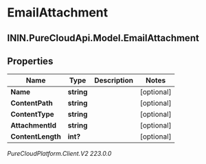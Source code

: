 # EmailAttachment

## ININ.PureCloudApi.Model.EmailAttachment

## Properties

|Name | Type | Description | Notes|
|------------ | ------------- | ------------- | -------------|
| **Name** | **string** |  | [optional] |
| **ContentPath** | **string** |  | [optional] |
| **ContentType** | **string** |  | [optional] |
| **AttachmentId** | **string** |  | [optional] |
| **ContentLength** | **int?** |  | [optional] |



_PureCloudPlatform.Client.V2 223.0.0_
